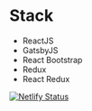 # Stack
- ReactJS
- GatsbyJS 
- React Bootstrap
- Redux
- React Redux

[![Netlify Status](https://api.netlify.com/api/v1/badges/0f5a9fc0-9891-44ab-bd50-44bb7eb55e02/deploy-status)](https://app.netlify.com/sites/fitness-calc/deploys)